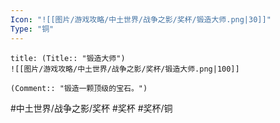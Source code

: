 ```yaml
---
Icon: "![[图片/游戏攻略/中土世界/战争之影/奖杯/锻造大师.png|30]]"
Type: "铜"
---
```

```ad-common-bronze-trophy
title: (Title:: "锻造大师")
![[图片/游戏攻略/中土世界/战争之影/奖杯/锻造大师.png|100]]

(Comment:: "锻造一颗顶级的宝石。")
```

#中土世界/战争之影/奖杯 #奖杯 #奖杯/铜
